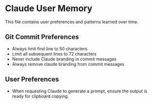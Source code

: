 # Claude User Memory

This file contains user preferences and patterns learned over time.

## Git Commit Preferences
- Always limit first line to 50 characters
- Limit all subsequent lines to 72 characters
- Never include Claude branding in commit messages
- Always remove claude branding from commit messages

## User Preferences
<!-- Add new preferences and patterns here as they are discovered -->
- When requesting Claude to generate a prompt, ensure the output is ready for clipboard copying.
